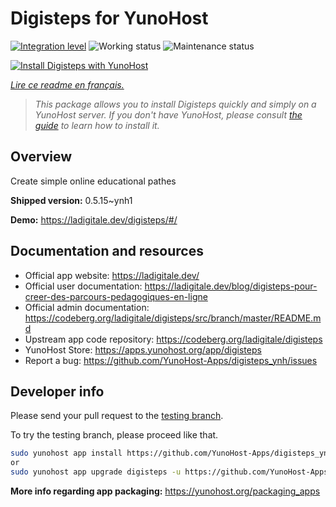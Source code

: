 <!--
N.B.: This README was automatically generated by https://github.com/YunoHost/apps/tree/master/tools/README-generator
It shall NOT be edited by hand.
-->

# Digisteps for YunoHost

[![Integration level](https://dash.yunohost.org/integration/digisteps.svg)](https://dash.yunohost.org/appci/app/digisteps) ![Working status](https://ci-apps.yunohost.org/ci/badges/digisteps.status.svg) ![Maintenance status](https://ci-apps.yunohost.org/ci/badges/digisteps.maintain.svg)

[![Install Digisteps with YunoHost](https://install-app.yunohost.org/install-with-yunohost.svg)](https://install-app.yunohost.org/?app=digisteps)

*[Lire ce readme en français.](./README_fr.md)*

> *This package allows you to install Digisteps quickly and simply on a YunoHost server.
If you don't have YunoHost, please consult [the guide](https://yunohost.org/#/install) to learn how to install it.*

## Overview

Create simple online educational pathes

**Shipped version:** 0.5.15~ynh1

**Demo:** https://ladigitale.dev/digisteps/#/
## Documentation and resources

* Official app website: <https://ladigitale.dev/>
* Official user documentation: <https://ladigitale.dev/blog/digisteps-pour-creer-des-parcours-pedagogiques-en-ligne>
* Official admin documentation: <https://codeberg.org/ladigitale/digisteps/src/branch/master/README.md>
* Upstream app code repository: <https://codeberg.org/ladigitale/digisteps>
* YunoHost Store: <https://apps.yunohost.org/app/digisteps>
* Report a bug: <https://github.com/YunoHost-Apps/digisteps_ynh/issues>

## Developer info

Please send your pull request to the [testing branch](https://github.com/YunoHost-Apps/digisteps_ynh/tree/testing).

To try the testing branch, please proceed like that.

``` bash
sudo yunohost app install https://github.com/YunoHost-Apps/digisteps_ynh/tree/testing --debug
or
sudo yunohost app upgrade digisteps -u https://github.com/YunoHost-Apps/digisteps_ynh/tree/testing --debug
```

**More info regarding app packaging:** <https://yunohost.org/packaging_apps>
